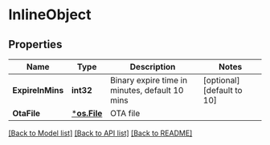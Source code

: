# InlineObject

## Properties

Name | Type | Description | Notes
------------ | ------------- | ------------- | -------------
**ExpireInMins** | **int32** | Binary expire time in minutes, default 10 mins | [optional] [default to 10]
**OtaFile** | [***os.File**](*os.File.md) | OTA file | 

[[Back to Model list]](../README.md#documentation-for-models) [[Back to API list]](../README.md#documentation-for-api-endpoints) [[Back to README]](../README.md)


